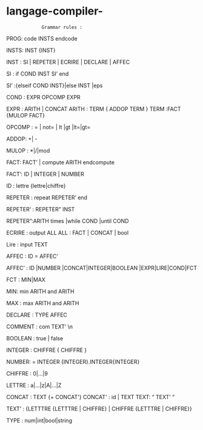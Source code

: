 # langage-compiler-
                 Grammar rules :
PROG: code INSTS endcode

INSTS: INST {INST}

INST : SI | REPETER | ECRIRE | DECLARE | AFFEC

SI :  if COND INST SI’ end 

SI’ :{elseif COND INST}|else INST |eps

COND : EXPR OPCOMP  EXPR

EXPR : ARITH | CONCAT
ARITH : TERM { ADDOP TERM }
TERM :FACT {MULOP FACT}

OPCOMP : = | not= | lt |gt |lt=|gt=

ADDOP: +| -

MULOP : *|/|mod 

FACT: FACT’ | compute ARITH endcompute

FACT’: ID | INTEGER | NUMBER

ID : lettre {lettre|chiffre}

REPETER : repeat REPETER’ end 

REPETER’ : REPETER” INST 

REPETER”:ARITH times |while COND |until COND 

ECRIRE : output ALL
ALL : FACT | CONCAT | bool 

Lire : input TEXT

AFFEC : ID = AFFEC’

AFFEC’ : ID |NUMBER |CONCAT|INTEGER|BOOLEAN |EXPR|LIRE|COND|FCT

FCT : MIN|MAX

MIN: min ARITH and ARITH

MAX : max ARITH and ARITH

DECLARE : TYPE AFFEC

COMMENT : com TEXT’  \n



BOOLEAN : true | false 

INTEGER : CHIFFRE { CHIFFRE } 

NUMBER: = INTEGER {INTEGER}.INTEGER{INTEGER}

CHIFFRE : 0|...|9

LETTRE : a|...|z|A|...|Z

CONCAT : TEXT {+ CONCAT'}
CONCAT' : id | TEXT
TEXT: “ TEXT’ “ 

TEXT’ : {LETTTRE {LETTTRE | CHIFFRE} | CHIFFRE {LETTTRE | CHIFFRE}}

TYPE : num|int|bool|string  
